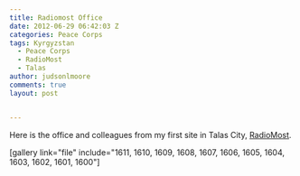 ```yaml
---
title: Radiomost Office
date: 2012-06-29 06:42:03 Z
categories: Peace Corps
tags: Kyrgyzstan
  - Peace Corps
  - RadioMost
  - Talas
author: judsonlmoore
comments: true
layout: post


---
```


Here is the office and colleagues from my first site in Talas City, [RadioMost](https://www.judsonlmoore.com/radiomost-office/).

[gallery link="file" include="1611, 1610, 1609, 1608, 1607, 1606, 1605, 1604, 1603, 1602, 1601, 1600"]
